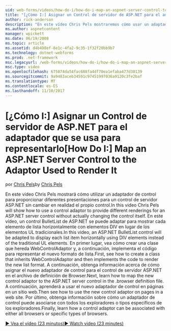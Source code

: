 ```yaml
---
uid: web-forms/videos/how-do-i/how-do-i-map-an-aspnet-server-control-to-the-adaptor-used-to-render-it
title: "[¿Cómo I:] Asignar un Control de servidor de ASP.NET para el adaptador que se usa para representarlo | Documentos de Microsoft"
author: rick-anderson
description: "En este vídeo Chris Pels mostraremos cómo usar un adaptador de control para proporcionar diferentes presentaciones para un control de servidor ASP.NET sin cambiar realmente la c..."
ms.author: aspnetcontent
manager: wpickett
ms.date: 06/19/2008
ms.topic: article
ms.assetid: d4b498ef-8e1c-4fa2-9c35-1f32f20bb9b7
ms.technology: dotnet-webforms
ms.prod: .net-framework
msc.legacyurl: /web-forms/videos/how-do-i/how-do-i-map-an-aspnet-server-control-to-the-adaptor-used-to-render-it
msc.type: video
ms.openlocfilehash: 675874da54fac688fa4df70ea1efaba477d30139
ms.sourcegitcommit: 9a9483aceb34591c97451997036a9120c3fe2baf
ms.translationtype: MT
ms.contentlocale: es-ES
ms.lasthandoff: 11/10/2017
---
```

<a name="how-do-i-map-an-aspnet-server-control-to-the-adaptor-used-to-render-it"></a><span data-ttu-id="ff33a-103">[¿Cómo I:] Asignar un Control de servidor de ASP.NET para el adaptador que se usa para representarlo</span><span class="sxs-lookup"><span data-stu-id="ff33a-103">[How Do I:] Map an ASP.NET Server Control to the Adaptor Used to Render It</span></span>
====================
<span data-ttu-id="ff33a-104">por [Chris Pels](https://twitter.com/chrispels)</span><span class="sxs-lookup"><span data-stu-id="ff33a-104">by [Chris Pels](https://twitter.com/chrispels)</span></span>

<span data-ttu-id="ff33a-105">En este vídeo Chris Pels mostrará cómo utilizar un adaptador de control para proporcionar diferentes presentaciones para un control de servidor ASP.NET sin cambiar en realidad el propio control.</span><span class="sxs-lookup"><span data-stu-id="ff33a-105">In this video Chris Pels will show how to use a control adaptor to provide different renderings for an ASP.NET server control without actually changing the control itself.</span></span> <span data-ttu-id="ff33a-106">En este vídeo, un control BulletList de ASP.NET se puede adaptar para mostrar cada elemento de lista horizontalmente con elementos DIV en lugar de los elementos UL tradicionales.</span><span class="sxs-lookup"><span data-stu-id="ff33a-106">In this video, an ASP.NET BulletList control will be adapted to display each list item horizontally using DIV elements instead of the traditional UL elements.</span></span> <span data-ttu-id="ff33a-107">En primer lugar, vea cómo crear una clase que hereda WebControlAdaptor y, a continuación, implementa el código para representar el nuevo formato de lista.</span><span class="sxs-lookup"><span data-stu-id="ff33a-107">First, see how to create a class that inherits WebControlAdaptor and then implements the code to render the new list format.</span></span> <span data-ttu-id="ff33a-108">A continuación, obtenga información acerca de cómo asignar el nuevo adaptador de control para el control de servidor ASP.NET en el archivo de definición de Browser.</span><span class="sxs-lookup"><span data-stu-id="ff33a-108">Next, learn how to map the new control adaptor to the ASP.NET server control in the .browser definition file.</span></span> <span data-ttu-id="ff33a-109">A continuación, aprenderá a usar el nuevo adaptador de control en páginas en un sitio web.</span><span class="sxs-lookup"><span data-stu-id="ff33a-109">Then see how to use the new control adaptor on pages in a web site.</span></span> <span data-ttu-id="ff33a-110">Por último, obtenga información sobre cómo un adaptador de control puede asociarse con todos los exploradores o tipos específicos de los exploradores.</span><span class="sxs-lookup"><span data-stu-id="ff33a-110">Finally, learn how a control adaptor can be associated with either all browsers or specific types of browsers.</span></span>

[<span data-ttu-id="ff33a-111">&#9654; Vea el vídeo (23 minutos)</span><span class="sxs-lookup"><span data-stu-id="ff33a-111">&#9654; Watch video (23 minutes)</span></span>](https://channel9.msdn.com/Blogs/ASP-NET-Site-Videos/how-do-i-map-an-aspnet-server-control-to-the-adaptor-used-to-render-it)
